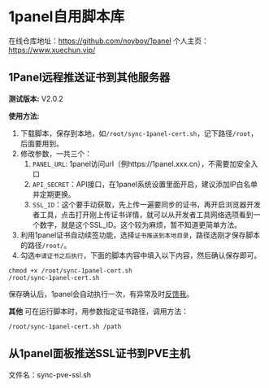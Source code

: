 # 1panel自用脚本库
在线仓库地址：https://github.com/noyboy/1panel
个人主页：https://www.xuechun.vip/

## 1Panel远程推送证书到其他服务器
**测试版本:** V2.0.2

**使用方法:**
1. 下载脚本，保存到本地，如`/root/sync-1panel-cert.sh`，记下路径`/root`，后面要用到。
2. 修改参数，一共三个：
    1. `PANEL_URL`: 1panel访问url（例https://1panel.xxx.cn），不需要加安全入口
    2. `API_SECRET`：API接口，在1panel系统设置里面开启，建议添加IP白名单并定期更换。
    3. `SSL_ID`：这个要手动获取，先上传一遍要同步的证书，再开启浏览器开发者工具，点击打开刚上传证书详情，就可以从开发者工具网络选项看到一个数字，就是这个SSL_ID。这个较为麻烦，暂不知道更简单方法。
3. 利用1panel证书自动续签功能，选择`证书推送到本地目录`，路径选刚才保存脚本的路径`/root/`。
4. 勾选`申请证书之后执行`，下面的脚本内容中填入以下内容，然后确认保存即可。
```shell
chmod +x /root/sync-1panel-cert.sh
/root/sync-1panel-cert.sh
```
保存确认后，1panel会自动执行一次，有异常及时[反馈我](https://github.com/noyboy/1panel)。

**其他**
可在运行脚本时，用参数指定证书路径，调用方法：
```
/root/sync-1panel-cert.sh /path
```

## 从1panel面板推送SSL证书到PVE主机
文件名：sync-pve-ssl.sh
